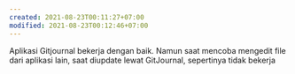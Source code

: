 ```yaml
---
created: 2021-08-23T00:11:27+07:00
modified: 2021-08-23T00:12:46+07:00
---
```


Aplikasi Gitjournal bekerja dengan baik. Namun saat mencoba mengedit file dari aplikasi lain, saat diupdate lewat GitJournal, sepertinya tidak bekerja
